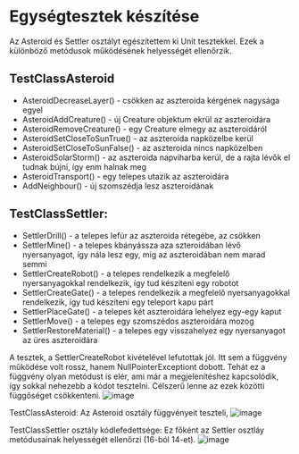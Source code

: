# Egységtesztek készítése

Az Asteroid és Settler osztályt egészítettem ki Unit tesztekkel. Ezek a különböző metódusok működésének helyességét ellenőrzik.
## TestClassAsteroid
  * AsteroidDecreaseLayer() - csökken az aszteroida kérgének nagysága egyel
  * AsteroidAddCreature() - új Creature objektum ekrül az aszteroidára
  * AsteroidRemoveCreature() - egy Creature elmegy az aszteroidáról
  * AsteroidSetCloseToSunTrue() - az aszteroida napközelbe kerül
  * AsteroidSetCloseToSunFalse() - az aszteroida nincs napközelben 
  * AsteroidSolarStorm() - az aszteroida napviharba kerül, de a rajta lévők el tudnak bújni, így enm halnak meg
  * AsteroidTransport() - egy telepes utazik az aszteroidára
  * AddNeighbour() - új szomszédja lesz aszteroidának

## TestClassSettler:
  * SettlerDrill() -  a telepes lefúr az aszteroida rétegébe, az csökken
  * SettlerMine() - a telepes kbányássza aza szteroidában lévő nyersanyagot, így nála lesz egy, míg az aszteroidában nem marad semmi
  * SettlerCreateRobot() - a telepes rendelkezik a megfelelő nyersanyagokkal rendelkezik, így tud készíteni egy robotot
  * SettlerCreateGate() - a telepes rendelkezik a megfelelő nyersanyagokkal rendelkezik, így tud készíteni egy teleport kapu párt
  * SettlerPlaceGate() - a telepes két aszteroidára lehelyez egy-egy kaput
  * SettlerMove() - a telepes egy szomszédos aszteroidára mozog
  * SettlerRestoreMaterial() - a telepes egy visszahelyez egy nyersanyagot az üres aszteroidára

A tesztek, a SettlerCreateRobot kivételével lefutottak jól. Itt sem a függvény működése volt rossz, hanem NullPointerExceptiont dobott. Tehát ez a függvény olyan metódust is elér, ami már a megjelenítéshez kapcsolódik, így sokkal nehezebb a kódot tesztelni. Célszerű lenne az ezek közötti függőséget csökkenteni.
![image](https://user-images.githubusercontent.com/71429144/169164491-5448ee17-b0ae-4e40-a0ff-7c3aa7de3ea9.png)

TestClassAsteroid:
Az Asteroid osztály függvényeit teszteli, 
![image](https://user-images.githubusercontent.com/71429144/169163996-a7df3db3-8a69-48f8-9440-256c234e95b4.png)

TestClassSettler osztály kódlefedettsége:
Ez főként az Settler osztláy metódusainak helyességét ellenőrzi (16-ból 14-et).
![image](https://user-images.githubusercontent.com/71429144/169164270-980b5109-a0a5-4994-ab54-a65c70e04e48.png)
